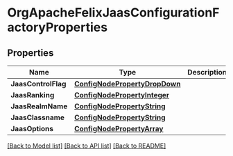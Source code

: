 # OrgApacheFelixJaasConfigurationFactoryProperties

## Properties
Name | Type | Description | Notes
------------ | ------------- | ------------- | -------------
**JaasControlFlag** | [**ConfigNodePropertyDropDown**](configNodePropertyDropDown.md) |  | [optional] 
**JaasRanking** | [**ConfigNodePropertyInteger**](configNodePropertyInteger.md) |  | [optional] 
**JaasRealmName** | [**ConfigNodePropertyString**](configNodePropertyString.md) |  | [optional] 
**JaasClassname** | [**ConfigNodePropertyString**](configNodePropertyString.md) |  | [optional] 
**JaasOptions** | [**ConfigNodePropertyArray**](configNodePropertyArray.md) |  | [optional] 

[[Back to Model list]](../README.md#documentation-for-models) [[Back to API list]](../README.md#documentation-for-api-endpoints) [[Back to README]](../README.md)


